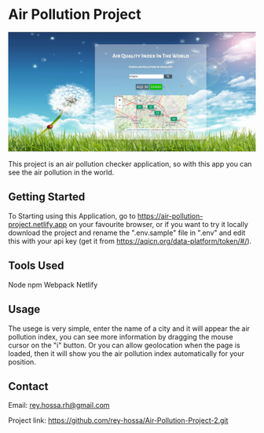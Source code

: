 # Air Pollution Project

![Alt text](dist/images/image.JPG "image")

This project is an air pollution checker application, so with this app you can see the air pollution in the world.

## Getting Started

To Starting using this Application, go to https://air-pollution-project.netlify.app on your favourite browser, or if you want to try it locally download the project and rename the ".env.sample" file in ".env" and edit this with your api key (get it from https://aqicn.org/data-platform/token/#/).

## Tools Used

Node npm
Webpack
Netlify

## Usage

The usege is very simple, enter the name of a city and it will appear the air pollution index, you can see more information by dragging the mouse cursor on the "i" button.
Or you can allow geolocation when the page is loaded, then it will show you the air pollution index automatically for your position.

## Contact
Email: rey.hossa.rh@gmail.com

Project link: https://github.com/rey-hossa/Air-Pollution-Project-2.git
